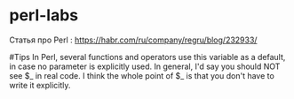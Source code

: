 # perl-labs
 Статья про Perl :
 https://habr.com/ru/company/regru/blog/232933/
 
 
#Tips
In Perl, several functions and operators use this variable as a default, in case no parameter is explicitly used. In general, I'd say you should NOT see $_ in real code. I think the whole point of $_ is that you don't have to write it explicitly.
